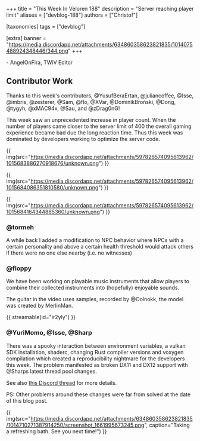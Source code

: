 +++
title = "This Week In Veloren 188"
description = "Server reaching player limit"
aliases = ["devblog-188"]
authors = ["Christof"]

[taxonomies]
tags = ["devblog"]

[extra]
banner = "https://media.discordapp.net/attachments/634860358623821835/1014075488924348446/344.png"
+++

\- AngelOnFira, TWiV Editor

## Contributor Work

Thanks to this week's contributors, @YusufBeraErtan, @juliancoffee, @Isse, @imbris,
@zesterer, @Sam, @flo, @XVar, @DominikBroński, @Dong, @tygyh, @xMAC94x, @Sau,
and @zDrag0nG!

This week saw an unprecedented increase in player count. When the number of players came closer to the server limit of 400 the overall gaming experience became bad due the long reaction time. Thus this week was dominated by developers working to optimize the server code.

{{ img(src="https://media.discordapp.net/attachments/597826574095613962/1015683886270918676/unknown.png") }}

{{ img(src="https://media.discordapp.net/attachments/597826574095613962/1015684086351810580/unknown.png") }}

{{ img(src="https://media.discordapp.net/attachments/597826574095613962/1015684164344885360/unknown.png") }}

### @tormeh

A while back I added a modification to NPC behavior where NPCs with a certain
personality and above a certain health threshold would attack others if there
were no one else nearby (i.e. no witnesses)

### @floppy

We have been working on playable music instruments that allow players to combine their collected instruments into (hopefully) enjoyable sounds.

The guitar in the video uses samples, recorded by @Oolnokk, the model was
created by MerlinMan.

{{ streamable(id="ir2yly") }}

### @YuriMomo, @Isse, @Sharp

There was a spooky interaction between environment variables, a vulkan SDK installation,
shaderc, changing Rust compiler versions and voxygen compilation which created a reproducibility
nightmare for the developers this week. The problem manifested as broken DX11 and DX12
support with @Sharps latest thread pool changes.

See also [this Discord thread](https://discord.com/channels/449602562165833758/450064928720814081/1014315399979999352) for more details.

PS: Other problems around these changes were far from solved at the date of this blog post.

{{
  img(src="https://media.discordapp.net/attachments/634860358623821835/1014710271387914250/screenshot_1661995673245.png",
  caption="Taking a refreshing bath. See you next time!")
}}
